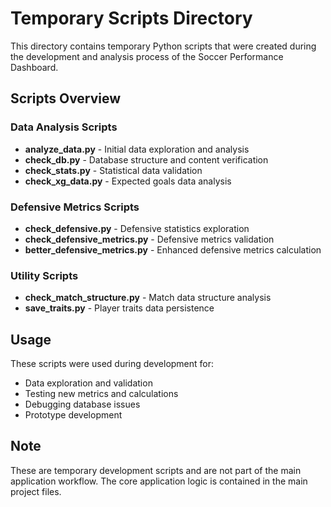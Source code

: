 # Temporary Scripts Directory

This directory contains temporary Python scripts that were created during the development and analysis process of the Soccer Performance Dashboard.

## Scripts Overview

### Data Analysis Scripts
- **analyze_data.py** - Initial data exploration and analysis
- **check_db.py** - Database structure and content verification
- **check_stats.py** - Statistical data validation
- **check_xg_data.py** - Expected goals data analysis

### Defensive Metrics Scripts
- **check_defensive.py** - Defensive statistics exploration
- **check_defensive_metrics.py** - Defensive metrics validation
- **better_defensive_metrics.py** - Enhanced defensive metrics calculation

### Utility Scripts
- **check_match_structure.py** - Match data structure analysis
- **save_traits.py** - Player traits data persistence

## Usage

These scripts were used during development for:
- Data exploration and validation
- Testing new metrics and calculations
- Debugging database issues
- Prototype development

## Note

These are temporary development scripts and are not part of the main application workflow. The core application logic is contained in the main project files.
